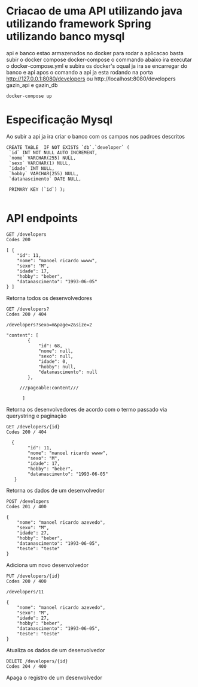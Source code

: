 # Criacao de uma API utilizando java utilizando framework Spring utilizando banco mysql
api e banco estao armazenados no docker para rodar a aplicacao basta subir o docker compose
docker-compose
o commando abaixo ira executar o docker-compose.yml e subira os docker's oqual ja ira se encarregar
do banco e api apos o comando a api ja esta rodando na porta http://127.0.0.1:8080/developers ou http://localhost:8080/developers
gazin_api e gazin_db
```
docker-compose up

```

 
# Especificação Mysql
Ao subir a api ja ira criar o banco com os campos nos padroes descritos
```
CREATE TABLE  IF NOT EXISTS `db`.`developer` (
 `id` INT NOT NULL AUTO_INCREMENT,
 `nome` VARCHAR(255) NULL,
 `sexo` VARCHAR(1) NULL,
 `idade` INT NULL,
 `hobby` VARCHAR(255) NULL,
 `datanascimento` DATE NULL,

 PRIMARY KEY (`id`) );
 
 ```
 
# API endpoints

```
GET /developers
Codes 200

[ {
    "id": 11,
    "nome": "manoel ricardo wwww",
    "sexo": "M",
    "idade": 17,
    "hobby": "beber",
    "datanascimento": "1993-06-05"
} ]
```
Retorna todos os desenvolvedores


```
GET /developers?
Codes 200 / 404

/developers?sexo=m&page=2&size=2

"content": [
        {
            "id": 68,
            "nome": null,
            "sexo": null,
            "idade": 0,
            "hobby": null,
            "datanascimento": null
        },
     
     ///pageable:content/// 
      
      ]

```
Retorna os desenvolvedores de acordo com o termo passado via querystring e
paginação

```
GET /developers/{id}
Codes 200 / 404

  {
        "id": 11,
        "nome": "manoel ricardo wwww",
        "sexo": "M",
        "idade": 17,
        "hobby": "beber",
        "datanascimento": "1993-06-05"
   } 
```
Retorna os dados de um desenvolvedor



```
POST /developers
Codes 201 / 400

{    
    "nome": "manoel ricardo azevedo",
    "sexo": "M",
    "idade": 27,
    "hobby": "beber",
    "datanascimento": "1993-06-05",
    "teste": "teste"
}

```
Adiciona um novo desenvolvedor

```
PUT /developers/{id}
Codes 200 / 400

/developers/11

{    
    "nome": "manoel ricardo azevedo",
    "sexo": "M",
    "idade": 27,
    "hobby": "beber",
    "datanascimento": "1993-06-05",
    "teste": "teste"
}

```
Atualiza os dados de um desenvolvedor

```
DELETE /developers/{id}
Codes 204 / 400

```
Apaga o registro de um desenvolvedor


